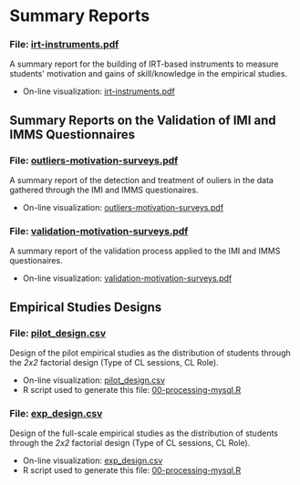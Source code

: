 # Summary Reports 

### File: [irt-instruments.pdf](irt-instruments.pdf)

A summary report for the building of IRT-based instruments to measure students' motivation and gains of skill/knowledge in the empirical studies.
- On-line visualization: [irt-instruments.pdf](https://github.com/geiser/phd-thesis-evaluation/blob/master/report/irt-instruments.pdf)


## Summary Reports on the Validation of IMI and IMMS Questionnaires 

### File: [outliers-motivation-surveys.pdf](outliers-motivation-surveys.pdf)

A summary report of the detection and treatment of ouliers in the data gathered through the IMI and IMMS questionaires.
- On-line visualization: [outliers-motivation-surveys.pdf](https://github.com/geiser/phd-thesis-evaluation/blob/master/report/outliers-motivation-surveys.pdf)


### File: [validation-motivation-surveys.pdf](validation-motivation-surveys.pdf)

A summary report of the validation process applied to the IMI and IMMS questionaires.
- On-line visualization: [validation-motivation-surveys.pdf](https://github.com/geiser/phd-thesis-evaluation/blob/master/report/validation-motivation-surveys.pdf)


## Empirical Studies Designs

### File: [pilot_design.csv](pilot_design.csv)

Design of the pilot empirical studies as the distribution of students through the *2x2* factorial design (Type of CL sessions, CL Role).
- On-line visualization: [pilot_design.csv](https://github.com/geiser/phd-thesis-evaluation/blob/master/report/pilot_design.csv)
- R script used to generate this file: [00-processing-mysql.R](../../00-processing-mysql.R) 


### File: [exp_design.csv](exp_design.csv)

Design of the full-scale empirical studies as the distribution of students through the *2x2* factorial design (Type of CL sessions, CL Role).
- On-line visualization: [exp_design.csv](https://github.com/geiser/phd-thesis-evaluation/blob/master/report/exp_design.csv)
- R script used to generate this file: [00-processing-mysql.R](../../00-processing-mysql.R) 

